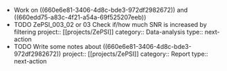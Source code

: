 - Work on ((660e6e81-3406-4d8c-bde3-972df2982672)) and ((660edd75-a83c-4f21-a54a-69f525207eeb))
- TODO ZePSI_003_02 or 03 Check if/how much SNR is increased by filtering
  project:: [[projects/ZePSI]]
  category:: Data-analysis
  type:: next-action
- TODO Write some notes about ((660e6e81-3406-4d8c-bde3-972df2982672)) 
  project:: [[projects/ZePSI]]
  category:: Report
  type:: next-action